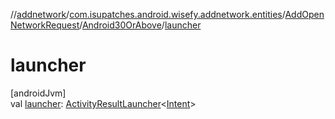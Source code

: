 //[addnetwork](../../../../index.md)/[com.isupatches.android.wisefy.addnetwork.entities](../../index.md)/[AddOpenNetworkRequest](../index.md)/[Android30OrAbove](index.md)/[launcher](launcher.md)

# launcher

[androidJvm]\
val [launcher](launcher.md): [ActivityResultLauncher](https://developer.android.com/reference/kotlin/androidx/activity/result/ActivityResultLauncher.html)&lt;[Intent](https://developer.android.com/reference/kotlin/android/content/Intent.html)&gt;
